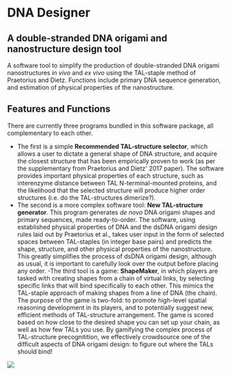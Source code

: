 # DNA Designer

## A double-stranded DNA origami and nanostructure design tool
A software tool to simplify the production of double-stranded DNA origami nanostructures *in vivo* and *ex vivo* using the TAL-staple method of Praetorius and Dietz. Functions include primary DNA sequence generation, and estimation of physical properties of the nanostructure.

## Features and Functions
There are currently three programs bundled in this software package, all complementary to each other.

- The first is a simple **Recommended TAL-structure selector**, which allows a user to dictate a general shape of DNA structure, and acquire the closest structure that has been empirically proven to work (as per the supplementary from Praetorius and Dietz' 2017 paper). The software provides important physical properties of each structure, such as interenzyme distance between TAL N-terminal-mounted proteins, and the likelihood that the selected structure will produce higher order structures (i.e. do the TAL-structures dimerize?). 
- The second is a more complex software tool: **New TAL-structure generator**. This program generates *de novo* DNA origami shapes and primary sequences, made ready-to-order. The software, using established physical properties of DNA and the dsDNA origami design rules laid out by Praetorius et al., takes user input in the form of selected spaces between TAL-staples (in integer base pairs) and predicts the shape, structure, and other physical properties of the nanostructure. This greatly simplifies the process of dsDNA origami design, although as usual, it is important to carefully look over the output before placing any order.
-The third tool is a game: **ShapeMaker**, in which players are tasked with creating shapes from a chain of virtual links, by selecting specific links that will bind specifically to each other. This mimics the TAL-staple approach of making shapes from a line of DNA (the chain). The purpose of the game is two-fold: to promote high-level spatial reasoning development in its players, and to potentially suggest new, efficient methods of TAL-structure arrangement. The game is scored based on how close to the desired shape you can set up your chain, as well as how few TALs you use. By gamifying the complex process of TAL-structure precognitition, we effectively crowdsource one of the difficult aspects of DNA origami design: to figure out where the TALs should bind!

<img src="https://github.com/malyalar/DNAdesigner/blob/master/Communications/Screencapture.PNG">
